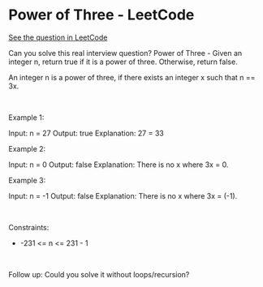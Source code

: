# Power of Three - LeetCode
[See the question in LeetCode](https://leetcode.com/problems/power-of-three/submissions/1733532536/?envType=daily-question&envId=2025-08-13)

Can you solve this real interview question? Power of Three - Given an integer n, return true if it is a power of three. Otherwise, return false.

An integer n is a power of three, if there exists an integer x such that n == 3x.

 

Example 1:


Input: n = 27
Output: true
Explanation: 27 = 33


Example 2:


Input: n = 0
Output: false
Explanation: There is no x where 3x = 0.


Example 3:


Input: n = -1
Output: false
Explanation: There is no x where 3x = (-1).


 

Constraints:

 * -231 <= n <= 231 - 1

 

Follow up: Could you solve it without loops/recursion?
